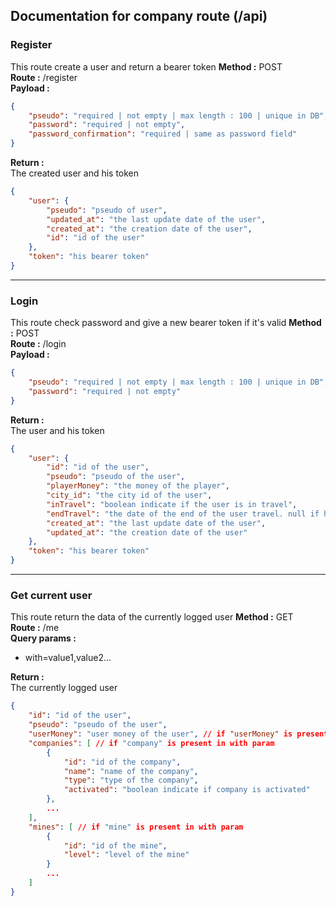 ## Documentation for company route (/api)

### Register
This route create a user and return a bearer token
**Method :** POST  
**Route :** /register  
**Payload :**
```json
{
    "pseudo": "required | not empty | max length : 100 | unique in DB",
    "password": "required | not empty",
    "password_confirmation": "required | same as password field"
}
```
**Return :**  
The created user and his token
```json
{
    "user": {
        "pseudo": "pseudo of user",
        "updated_at": "the last update date of the user",
        "created_at": "the creation date of the user",
        "id": "id of the user"
    },
    "token": "his bearer token"
}
```
---
### Login
This route check password and give a new bearer token if it's valid
**Method :** POST  
**Route :** /login  
**Payload :**
```json
{
    "pseudo": "required | not empty | max length : 100 | unique in DB",
    "password": "required | not empty"
}
```
**Return :**  
The user and his token
```json
{
    "user": {
        "id": "id of the user",
        "pseudo": "pseudo of the user",
        "playerMoney": "the money of the player",
        "city_id": "the city id of the user",
        "inTravel": "boolean indicate if the user is in travel",
        "endTravel": "the date of the end of the user travel. null if he is not in travel",
        "created_at": "the last update date of the user",
        "updated_at": "the creation date of the user"
    },
    "token": "his bearer token"
}
```

---
### Get current user
This route return the data of the currently logged user
**Method :** GET  
**Route :** /me  
**Query params :**
- with=value1,value2...

**Return :**  
The currently logged user
```json
{
    "id": "id of the user",
    "pseudo": "pseudo of the user",
    "userMoney": "user money of the user", // if "userMoney" is present in with param
    "companies": [ // if "company" is present in with param
        {
            "id": "id of the company",
            "name": "name of the company",
            "type": "type of the company",
            "activated": "boolean indicate if company is activated"
        },
        ...
    ],
    "mines": [ // if "mine" is present in with param
        {
            "id": "id of the mine",
            "level": "level of the mine"
        }
        ...
    ]
}
```